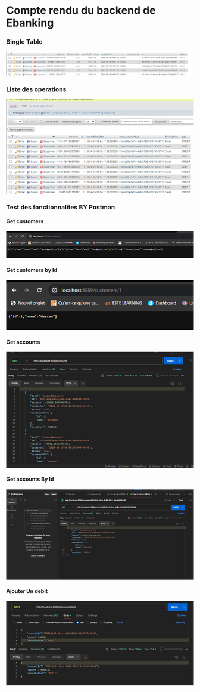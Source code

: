 <h1>Compte rendu du backend de Ebanking</h1>


<h3>Single Table  </h3>
<img src="./captures/img.png">

<h3>Liste des operations </h3>
<img src="./captures/img_1.png">


<h3>Test des fonctionnalites BY Postman </h3>


<h4>Get customers </h4>
<img src="./captures/img_2.png">

<h4>Get customers by Id </h4>
<img src="./captures/img_3.png">
<h4>Get accounts </h4>
<img src="./captures/img_4.png">

<h4>Get accounts By Id  </h4>
<img src="./captures/img_5.png">

<h4>Ajouter Un debit </h4>
<img src="./captures/img_6.png">